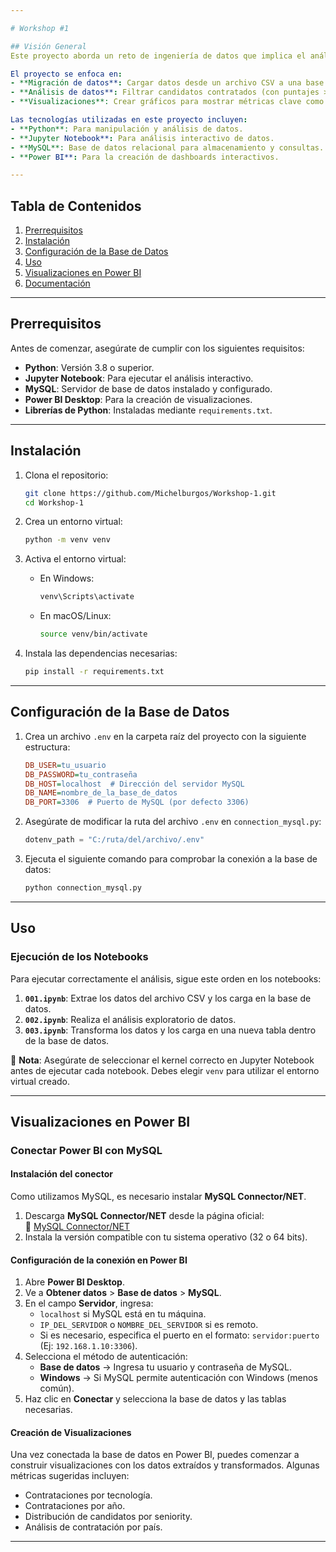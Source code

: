 ```yaml
---

# Workshop #1  

## Visión General  
Este proyecto aborda un reto de ingeniería de datos que implica el análisis de un conjunto de datos con 50,000 registros de candidatos en procesos de selección. Su principal objetivo es migrar los datos a una base de datos relacional, aplicar lógica de negocio para identificar candidatos "contratados" (HIRED) y generar visualizaciones clave con métricas relevantes.  

El proyecto se enfoca en:  
- **Migración de datos**: Cargar datos desde un archivo CSV a una base de datos relacional (MySQL).  
- **Análisis de datos**: Filtrar candidatos contratados (con puntajes >= 7 en ambas evaluaciones).  
- **Visualizaciones**: Crear gráficos para mostrar métricas clave como contrataciones por tecnología, año, seniority y país, utilizando Power BI.  

Las tecnologías utilizadas en este proyecto incluyen:  
- **Python**: Para manipulación y análisis de datos.  
- **Jupyter Notebook**: Para análisis interactivo de datos.  
- **MySQL**: Base de datos relacional para almacenamiento y consultas.  
- **Power BI**: Para la creación de dashboards interactivos.  

---
```


## Tabla de Contenidos  
1. [Prerrequisitos](#prerrequisitos)  
2. [Instalación](#instalación)  
3. [Configuración de la Base de Datos](#configuración-de-la-base-de-datos)  
4. [Uso](#uso)  
5. [Visualizaciones en Power BI](#visualizaciones-en-power-bi)  
6. [Documentación](#documentación)  

---

## Prerrequisitos  
Antes de comenzar, asegúrate de cumplir con los siguientes requisitos:  
- **Python**: Versión 3.8 o superior.  
- **Jupyter Notebook**: Para ejecutar el análisis interactivo.  
- **MySQL**: Servidor de base de datos instalado y configurado.  
- **Power BI Desktop**: Para la creación de visualizaciones.  
- **Librerías de Python**: Instaladas mediante `requirements.txt`.  

---

## Instalación  
1. Clona el repositorio:  
   ```bash  
   git clone https://github.com/Michelburgos/Workshop-1.git  
   cd Workshop-1  
   ```  

2. Crea un entorno virtual:  
   ```bash  
   python -m venv venv  
   ```  

3. Activa el entorno virtual:  
   - En Windows:  
     ```bash  
     venv\Scripts\activate  
     ```  
   - En macOS/Linux:  
     ```bash  
     source venv/bin/activate  
     ```  

4. Instala las dependencias necesarias:  
   ```bash  
   pip install -r requirements.txt  
   ```  

---

## Configuración de la Base de Datos  
1. Crea un archivo `.env` en la carpeta raíz del proyecto con la siguiente estructura:  

   ```ini  
   DB_USER=tu_usuario  
   DB_PASSWORD=tu_contraseña  
   DB_HOST=localhost  # Dirección del servidor MySQL  
   DB_NAME=nombre_de_la_base_de_datos  
   DB_PORT=3306  # Puerto de MySQL (por defecto 3306)  
   ```  

2. Asegúrate de modificar la ruta del archivo `.env` en `connection_mysql.py`:  
   ```python  
   dotenv_path = "C:/ruta/del/archivo/.env"  
   ```  

3. Ejecuta el siguiente comando para comprobar la conexión a la base de datos:  
   ```bash  
   python connection_mysql.py  
   ```  

---

## Uso  
### Ejecución de los Notebooks  
Para ejecutar correctamente el análisis, sigue este orden en los notebooks:  

1. **`001.ipynb`**: Extrae los datos del archivo CSV y los carga en la base de datos.  
2. **`002.ipynb`**: Realiza el análisis exploratorio de datos.  
3. **`003.ipynb`**: Transforma los datos y los carga en una nueva tabla dentro de la base de datos.  

🔹 **Nota**: Asegúrate de seleccionar el kernel correcto en Jupyter Notebook antes de ejecutar cada notebook. Debes elegir `venv` para utilizar el entorno virtual creado.  

---

## Visualizaciones en Power BI  
### Conectar Power BI con MySQL  
#### Instalación del conector  
Como utilizamos MySQL, es necesario instalar **MySQL Connector/NET**.  

1. Descarga **MySQL Connector/NET** desde la página oficial:  
   🔗 [MySQL Connector/NET](https://dev.mysql.com/downloads/connector/net/)  
2. Instala la versión compatible con tu sistema operativo (32 o 64 bits).  

#### Configuración de la conexión en Power BI  
1. Abre **Power BI Desktop**.  
2. Ve a **Obtener datos** > **Base de datos** > **MySQL**.  
3. En el campo **Servidor**, ingresa:  
   - `localhost` si MySQL está en tu máquina.  
   - `IP_DEL_SERVIDOR` o `NOMBRE_DEL_SERVIDOR` si es remoto.  
   - Si es necesario, especifica el puerto en el formato: `servidor:puerto` (Ej: `192.168.1.10:3306`).  
4. Selecciona el método de autenticación:  
   - **Base de datos** → Ingresa tu usuario y contraseña de MySQL.  
   - **Windows** → Si MySQL permite autenticación con Windows (menos común).  
5. Haz clic en **Conectar** y selecciona la base de datos y las tablas necesarias.  

#### Creación de Visualizaciones  
Una vez conectada la base de datos en Power BI, puedes comenzar a construir visualizaciones con los datos extraídos y transformados. Algunas métricas sugeridas incluyen:  
- Contrataciones por tecnología.  
- Contrataciones por año.  
- Distribución de candidatos por seniority.  
- Análisis de contratación por país.  

---
